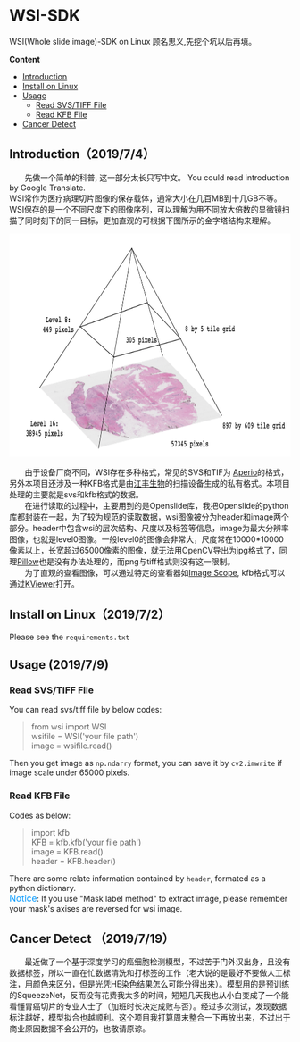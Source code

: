 # WSI-SDK
WSI(Whole slide image)-SDK on Linux 顾名思义,先挖个坑以后再填。

**Content**
- [Introduction](#introduction)
- [Install on Linux](#install-on-linux)
- [Usage](#usage)  
  - [Read SVS/TIFF File](#read-svstiff-file)
  - [Read KFB File](#read-kfb-file)
- [Cancer Detect](#cancer-detect)

## Introduction（2019/7/4）
&#160; &#160; &#160; &#160;先做一个简单的科普, 这一部分太长只写中文。 You could read introduction by Google Translate.  
WSI常作为医疗病理切片图像的保存载体，通常大小在几百MB到十几GB不等。WSI保存的是一个不同尺度下的图像序列，可以理解为用不同放大倍数的显微镜扫描了同时刻下的同一目标，更加直观的可根据下图所示的金字塔结构来理解。  
<div align=center><img width = '600' height ='400' src ="https://github.com/caibojun/WSI-SDK/blob/master/image/svs_pyramid.png"/></div>

&#160; &#160; &#160; &#160;由于设备厂商不同，WSI存在多种格式，常见的SVS和TIF为 [Aperio](http://www.aperio.com/documents/api/Aperio_Digital_Slides_and_Third-party_data_interchange.pdf)的格式，另外本项目还涉及一种KFB格式是由[江丰生物](http://www.kfbio.cn/)的扫描设备生成的私有格式。本项目处理的主要就是svs和kfb格式的数据。  
&#160; &#160; &#160; &#160;在进行读取的过程中，主要用到的是Openslide库，我把Openslide的python库都封装在一起，为了较为规范的读取数据，wsi图像被分为header和image两个部分。header中包含wsi的层次结构、尺度以及标签等信息，image为最大分辨率图像，也就是level0图像。一般level0的图像会非常大，尺度常在10000\*10000像素以上，长宽超过65000像素的图像，就无法用OpenCV导出为jpg格式了，同理[Pillow](https://github.com/python-pillow/Pillow/blob/master/docs/reference/limits.rst)也是没有办法处理的，而png与tiff格式则没有这一限制。  
&#160; &#160; &#160; &#160;为了直观的查看图像，可以通过特定的查看器如[Image Scope](https://www.leicabiosystems.com/digital-pathology/manage/aperio-imagescope/), kfb格式可以通过[KViewer](http://image.kfbio.cn/download/K-Viewer.rar)打开。 

## Install on Linux（2019/7/2）
Please see the `requirements.txt`

## Usage (2019/7/9)
### Read SVS/TIFF File
You can read svs/tiff file by below codes:  
>from wsi import WSI  
>wsifile = WSI('your file path')  
>image = wsifile.read()  

Then you get image as `np.ndarry` format, you can save it by `cv2.imwrite` if image scale under 65000 pixels.

### Read KFB File
Codes as below:
>import kfb  
>KFB = kfb.kfb('your file path')  
>image = KFB.read()  
>header = KFB.header()

There are some relate information contained by `header`, formated as a python dictionary.  
<font color=#0099ff size=3>Notice</font>: If you use "Mask label method" to extract image, please remember your mask's axises are reversed for wsi image.   

## Cancer Detect （2019/7/19）
&#160; &#160; &#160; &#160;最近做了一个基于深度学习的癌细胞检测模型，不过苦于门外汉出身，且没有数据标签，所以一直在忙数据清洗和打标签的工作（老大说的是最好不要做人工标注，用颜色来区分，但是光凭HE染色结果怎么可能分得出来）。模型用的是预训练的SqueezeNet，反而没有花费我太多的时间，短短几天我也从小白变成了一个能看懂胃癌切片的专业人士了（加班时长决定成败与否）。经过多次测试，发现数据标注越好，模型拟合也越顺利。这个项目我打算周末整合一下再放出来，不过出于商业原因数据不会公开的，也敬请原谅。
